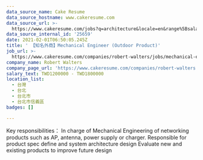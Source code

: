 ```yaml
---
data_source_name: Cake Resume
data_source_hostname: www.cakeresume.com
data_source_url: >-
  https://www.cakeresume.com/jobs?q=architecture&locale=en&range%5Bsalary_range%5D%5Bmin%5D=1000000&page=4
data_source_internal_id: '25659'
date: 2021-02-01T06:50:05.245Z
title: ' 【知名外商】Mechanical Engineer (Outdoor Product)'
job_url: >-
  https://www.cakeresume.com/companies/robert-walters/jobs/mechanical-engineer-outdoor-products
company_name: Robert Walters
company_page_url: 'https://www.cakeresume.com/companies/robert-walters'
salary_text: TWD1200000 - TWD1800000
location_list:
  - 台灣
  - 台北
  - 台北市
  - 台北市信義區
badges: []

---
```


Key responsibilities： In charge of Mechanical Engineering of networking products such as AP, antenna, power supply or charger. Responsible for product spec define and system architecture design Evaluate new and existing products to improve future design